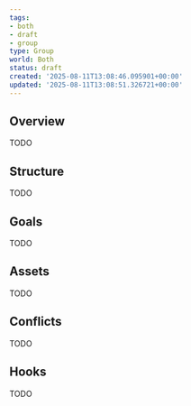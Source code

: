 ```yaml
---
tags:
- both
- draft
- group
type: Group
world: Both
status: draft
created: '2025-08-11T13:08:46.095901+00:00'
updated: '2025-08-11T13:08:51.326721+00:00'
---
```



## Overview

TODO
## Structure

TODO
## Goals

TODO
## Assets

TODO
## Conflicts

TODO
## Hooks

TODO
